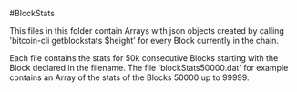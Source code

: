 #BlockStats

This files in this folder contain Arrays with json objects created by calling 'bitcoin-cli getblockstats $height'
for every Block currently in the chain.

Each file contains the stats for 50k consecutive Blocks starting with the Block declared in the filename.
The file 'blockStats50000.dat' for example contains an Array of the stats of the Blocks 50000 up to 99999.
